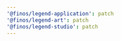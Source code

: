 ```yaml
---
'@finos/legend-application': patch
'@finos/legend-art': patch
'@finos/legend-studio': patch
---
```

